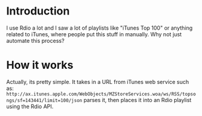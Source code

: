 Introduction
============

I use Rdio a lot and I saw a lot of playlists like "iTunes Top 100" or anything related to iTunes, where people put this stuff in manually. Why not just automate this process?

How it works
============

Actually, its pretty simple. It takes in a URL from iTunes web service such as: `http://ax.itunes.apple.com/WebObjects/MZStoreServices.woa/ws/RSS/topsongs/sf=143441/limit=100/json` parses it, then places it into an Rdio playlist using the Rdio API.
